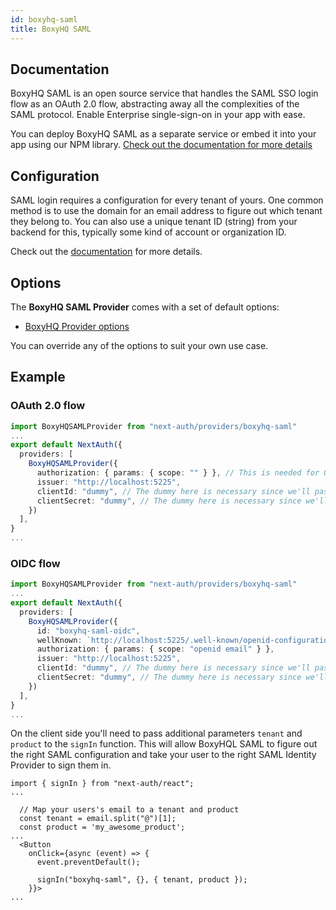 ```yaml
---
id: boxyhq-saml
title: BoxyHQ SAML
---
```


## Documentation

BoxyHQ SAML is an open source service that handles the SAML SSO login flow as an OAuth 2.0 flow, abstracting away all the complexities of the SAML protocol. Enable Enterprise single-sign-on in your app with ease.

You can deploy BoxyHQ SAML as a separate service or embed it into your app using our NPM library. [Check out the documentation for more details](https://boxyhq.com/docs/jackson/deploy)

## Configuration

SAML login requires a configuration for every tenant of yours. One common method is to use the domain for an email address to figure out which tenant they belong to. You can also use a unique tenant ID (string) from your backend for this, typically some kind of account or organization ID.

Check out the [documentation](https://boxyhq.com/docs/jackson/saml-flow#2-saml-config-api) for more details.

## Options

The **BoxyHQ SAML Provider** comes with a set of default options:

- [BoxyHQ Provider options](https://github.com/nextauthjs/next-auth/tree/main/packages/next-auth/src/providers/boxyhq-saml.ts)

You can override any of the options to suit your own use case.

## Example

### OAuth 2.0 flow

```ts
import BoxyHQSAMLProvider from "next-auth/providers/boxyhq-saml"
...
export default NextAuth({
  providers: [
    BoxyHQSAMLProvider({
      authorization: { params: { scope: "" } }, // This is needed for OAuth 2.0 flow, otherwise default to openid
      issuer: "http://localhost:5225",
      clientId: "dummy", // The dummy here is necessary since we'll pass tenant and product custom attributes in the client code
      clientSecret: "dummy", // The dummy here is necessary since we'll pass tenant and product custom attributes in the client code
    })
  ],
}
...
```

### OIDC flow

```ts
import BoxyHQSAMLProvider from "next-auth/providers/boxyhq-saml"
...
export default NextAuth({
  providers: [
    BoxyHQSAMLProvider({
      id: "boxyhq-saml-oidc",
      wellKnown: `http://localhost:5225/.well-known/openid-configuration`,
      authorization: { params: { scope: "openid email" } },
      issuer: "http://localhost:5225",
      clientId: "dummy", // The dummy here is necessary since we'll pass tenant and product custom attributes in the client code
      clientSecret: "dummy", // The dummy here is necessary since we'll pass tenant and product custom attributes in the client code
    })
  ],
}
...
```

On the client side you'll need to pass additional parameters `tenant` and `product` to the `signIn` function. This will allow BoxyHQL SAML to figure out the right SAML configuration and take your user to the right SAML Identity Provider to sign them in.

```tsx
import { signIn } from "next-auth/react";
...

  // Map your users's email to a tenant and product
  const tenant = email.split("@")[1];
  const product = 'my_awesome_product';
...
  <Button
    onClick={async (event) => {
      event.preventDefault();

      signIn("boxyhq-saml", {}, { tenant, product });
    }}>
...
```
